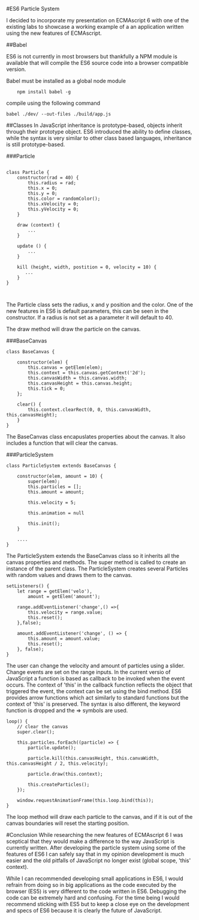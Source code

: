 #ES6 Particle System

I decided to incorporate my presentation on ECMAscript 6 with one of the existing labs to showcase a working example of a an application written using the new features of ECMAscript. 

##Babel

ES6 is not currently in most browsers but thankfully a NPM module is available that will compile the ES6 source code into a browser compatible version. 

Babel must be installed as a global node module

```
    npm install babel -g
```

compile using the following command

```
babel ./dev/ --out-files ./build/app.js
````

##Classes
In JavaScript inheritance is prototype-based, objects inherit through their prototype object. ES6 introduced the ability to define classes, while the syntax is very similar to other class based languages, inheritance is still prototype-based.


###Particle

````

class Particle {
    constructor(rad = 40) {
        this.radius = rad;
        this.x = 0;
        this.y = 0;
        this.color = randomColor();
        this.xVelocity = 0;
        this.yVelocity = 0;
    }

    draw (context) {
        ...
    }

    update () {
        ...
    }

    kill (height, width, postition = 0, velocity = 10) {
       ...
    }
}



````

The Particle class sets the radius, x and y position and the color. One of the new features in ES6 is default parameters, this can be seen in the constructor. If a radius is not set as a parameter it will default to 40.

The draw method will draw the particle on the canvas.

###BaseCanvas

````
class BaseCanvas {

    constructor(elem) {
        this.canvas = getElem(elem);
        this.context = this.canvas.getContext('2d');
        this.canvasWidth = this.canvas.width;
        this.canvasHeight = this.canvas.height;
        this.tick = 0;
    };

    clear() {
        this.context.clearRect(0, 0, this.canvasWidth, this.canvasHeight);
    }
}

````

The BaseCanvas class encapuslates properties about the canvas. It also includes a function that will clear the canvas.

###ParticleSystem

````
class ParticleSystem extends BaseCanvas {

    constructor(elem, amount = 10) {
        super(elem);
        this.particles = [];
        this.amount = amount;

        this.velocity = 5;

        this.animation = null

        this.init();
    }
    
	....
}

````

The ParticleSystem extends the BaseCanvas class so it inherits all the canvas properties and methods. The super method is called to create an instance of the parent class. The ParticleSystem creates several Particles with random values and draws them to the canvas.

````
setListeners() {
	let range = getElem('velo'),
	    amount = getElem('amount');
	
	range.addEventListener('change',() =>{
	    this.velocity = range.value;
	    this.reset();
	},false);
	
	amount.addEventListener('change', () => {
	    this.amount = amount.value;
	    this.reset();
	}, false);
}
````

The user can change the velocity and amount of particles using a slider. Change events are set on the range inputs. In the current versio of JavaScript a function is based as callback to be invoked when the event occurs. The context of 'this' in the callback function reflects the object that triggered the event, the context can be set using the bind method. ES6 provides arrow functions which act similarly to standard functions but the context of 'this' is preserved. The syntax is also different, the keyword function is dropped and the => symbols are used.

````
loop() {
    // clear the canvas
    super.clear();

    this.particles.forEach((particle) => {
        particle.update();

        particle.kill(this.canvasHeight, this.canvaWidth, this.canvasHeight / 2, this.velocity);

        particle.draw(this.context);

        this.createParticles();
    });

    window.requestAnimationFrame(this.loop.bind(this));
}

````

The loop method will draw each particle to the canvas, and if it is out of the canvas boundaries will reset the starting position.

#Conclusion
While researching the new features of ECMAscript 6 I was sceptical that they would make a  difference to the way JavaScript is currently written. After developing the particle system using some of the features of ES6 I can safely say that in my opinion development is much easier and the old pitfalls of JavaScript no longer exist (global scope, 'this' context).

While I can recommended developing small applications in ES6, I would refrain from doing so in big applications as the code executed by the browser (ES5) is very different to the code written in ES6. Debugging the code can be extremely hard and confusing. For the time being I would recommend sticking with ES5 but to keep a close eye on the development and specs of ES6 because it is clearly the future of JavaScript. 
